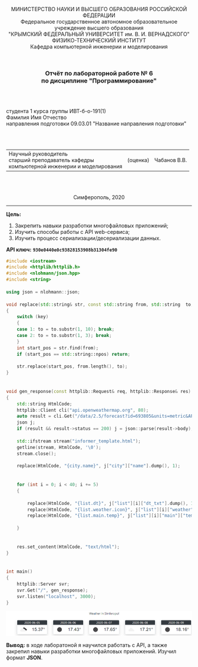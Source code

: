 <p align="center">МИНИСТЕРСТВО НАУКИ  И ВЫСШЕГО ОБРАЗОВАНИЯ РОССИЙСКОЙ ФЕДЕРАЦИИ<br>
Федеральное государственное автономное образовательное учреждение высшего образования<br>
"КРЫМСКИЙ ФЕДЕРАЛЬНЫЙ УНИВЕРСИТЕТ им. В. И. ВЕРНАДСКОГО"<br>
ФИЗИКО-ТЕХНИЧЕСКИЙ ИНСТИТУТ<br>
Кафедра компьютерной инженерии и моделирования</p>
<br>
<h3 align="center">Отчёт по лабораторной работе № 6<br> по дисциплине "Программирование"</h3>

<br><br>
<p>студента 1 курса группы ИВТ-б-о-191(1)<br>
Фамилия Имя Отчество<br>
направления подготовки 09.03.01 "Название направления подготовки"</p>

<br><br>

<table>
<tr><td>Научный руководитель<br> старший преподаватель кафедры<br> компьютерной инженерии и моделирования</td>
<td>(оценка)</td>
<td>Чабанов В.В.</td>
</tr>
</table>
<br><br>

<p align="center">Симферополь, 2020</p>
<hr>



**Цель:**

1. Закрепить навыки разработки многофайловыx приложений;
2. Изучить способы работы с API web-сервиса;
3. Изучить процесс сериализации/десериализации данных.

**API ключ:** **`930e0440e0c93828153908b31304fe90`**

```C++
#include <iostream>
#include <httplib/httplib.h>
#include <nlohmann/json.hpp>
#include <string>

using json = nlohmann::json;

void replace(std::string& str, const std::string from, std::string  to, int key)
{
	switch (key)
	{
	case 1: to = to.substr(1, 10); break;
	case 2: to = to.substr(1, 3); break;
	}
	int start_pos = str.find(from);
	if (start_pos == std::string::npos) return;

	str.replace(start_pos, from.length(), to);
}


void gen_response(const httplib::Request& req, httplib::Response& res)
{
	std::string HtmlCode;
	httplib::Client cli("api.openweathermap.org", 80);
	auto result = cli.Get("/data/2.5/forecast?id=693805&units=metric&APPID=930e0440e0c93828153908b31304fe90");
	json j;
	if (result && result->status == 200) j = json::parse(result->body);

	std::ifstream stream("informer_template.html");
	getline(stream, HtmlCode, '\0');
	stream.close();

	replace(HtmlCode, "{city.name}", j["city"]["name"].dump(), 1);
	

	for (int i = 0; i < 40; i += 5) 
	{

		replace(HtmlCode, "{list.dt}", j["list"][i]["dt_txt"].dump(), 1);
		replace(HtmlCode, "{list.weather.icon}", j["list"][i]["weather"][0]["icon"].dump(), 2);
		replace(HtmlCode, "{list.main.temp}", j["list"][i]["main"]["temp"].dump(), 0);

	}
	

	res.set_content(HtmlCode, "text/html");
}


int main()
{
	httplib::Server svr;
	svr.Get("/", gen_response);
	svr.listen("localhost", 3000);
}
```

![Screenshot_4](https://raw.githubusercontent.com/fanklim1/CFU2019/master/Lab.6/Pic/Screenshot_1.png)



**Вывод:** в ходе лаборатоной я научился работать с  API, а также закрепил навыки разработки многофайловыx приложений. Изучил формат **JSON**.
